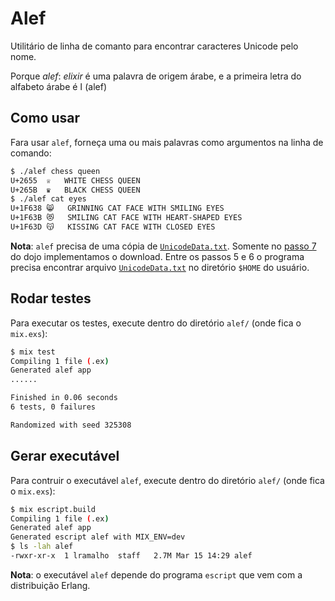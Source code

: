# Alef

Utilitário de linha de comanto para encontrar caracteres Unicode pelo nome.

Porque _alef_: _elixir_ é uma palavra de origem árabe, e a primeira letra do alfabeto árabe é ا (alef)


## Como usar

Fara usar `alef`, forneça uma ou mais palavras como argumentos na linha de comando:

```bash
$ ./alef chess queen
U+2655	♕	WHITE CHESS QUEEN
U+265B	♛	BLACK CHESS QUEEN
$ ./alef cat eyes
U+1F638	😸	GRINNING CAT FACE WITH SMILING EYES
U+1F63B	😻	SMILING CAT FACE WITH HEART-SHAPED EYES
U+1F63D	😽	KISSING CAT FACE WITH CLOSED EYES
```

__Nota__: `alef` precisa de uma cópia de [`UnicodeData.txt`](http://www.unicode.org/Public/UNIDATA/UnicodeData.txt). Somente no [passo 7](https://github.com/ramalho/alef/tree/master/passos/7) do dojo implementamos o download. Entre os passos 5 e 6 o programa precisa encontrar arquivo [`UnicodeData.txt`](http://www.unicode.org/Public/UNIDATA/UnicodeData.txt) no diretório `$HOME` do usuário.


## Rodar testes

Para executar os testes, execute dentro do diretório `alef/` (onde fica o `mix.exs`):

```bash
$ mix test
Compiling 1 file (.ex)
Generated alef app
......

Finished in 0.06 seconds
6 tests, 0 failures

Randomized with seed 325308
```


## Gerar executável

Para contruir o executável `alef`, execute dentro do diretório `alef/` (onde fica o `mix.exs`):

```bash
$ mix escript.build
Compiling 1 file (.ex)
Generated alef app
Generated escript alef with MIX_ENV=dev
$ ls -lah alef
-rwxr-xr-x  1 lramalho  staff   2.7M Mar 15 14:29 alef
```

__Nota__: o executável `alef` depende do programa `escript` que vem com a distribuição Erlang.
